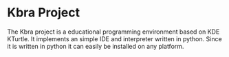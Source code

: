 Kbra Project
============

The Kbra project is a educational programming environment based on KDE KTurtle.
It implements an simple IDE and interpreter written in python. Since it is written in python it can easily be installed on any platform.
